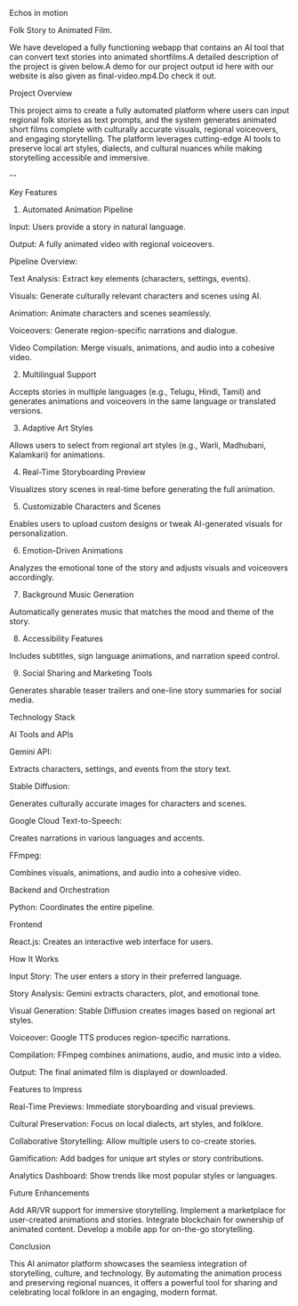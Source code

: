 Echos in motion

Folk Story to Animated Film.

We have developed a fully functioning webapp that contains an AI tool that can convert text stories into animated shortfilms.A detailed description of the project is given below.A demo for our project output id here with our website is also given as final-video.mp4.Do check it out.


Project Overview

This project aims to create a fully automated platform where users can input regional folk stories as text prompts, and the system generates animated short films complete with culturally accurate visuals, regional voiceovers, and engaging storytelling. The platform leverages cutting-edge AI tools to preserve local art styles, dialects, and cultural nuances while making storytelling accessible and immersive.

--

Key Features


1. Automated Animation Pipeline



Input: Users provide a story in natural language.

Output: A fully animated video with regional voiceovers.

Pipeline Overview:


Text Analysis: Extract key elements (characters, settings, events).

Visuals: Generate culturally relevant characters and scenes using AI.

Animation: Animate characters and scenes seamlessly.

Voiceovers: Generate region-specific narrations and dialogue.

Video Compilation: Merge visuals, animations, and audio into a cohesive video.




2. Multilingual Support


Accepts stories in multiple languages (e.g., Telugu, Hindi, Tamil) and generates animations and voiceovers in the same language or translated versions.


3. Adaptive Art Styles


Allows users to select from regional art styles (e.g., Warli, Madhubani, Kalamkari) for animations.


4. Real-Time Storyboarding Preview


Visualizes story scenes in real-time before generating the full animation.


5. Customizable Characters and Scenes


Enables users to upload custom designs or tweak AI-generated visuals for personalization.


6. Emotion-Driven Animations


Analyzes the emotional tone of the story and adjusts visuals and voiceovers accordingly.


7. Background Music Generation


Automatically generates music that matches the mood and theme of the story.


8. Accessibility Features


Includes subtitles, sign language animations, and narration speed control.


9. Social Sharing and Marketing Tools


Generates sharable teaser trailers and one-line story summaries for social media.



Technology Stack


AI Tools and APIs

Gemini API:

Extracts characters, settings, and events from the story text.


Stable Diffusion:

Generates culturally accurate images for characters and scenes.


Google Cloud Text-to-Speech:

Creates narrations in various languages and accents.

FFmpeg:

Combines visuals, animations, and audio into a cohesive video.




Backend and Orchestration

Python: Coordinates the entire pipeline.


Frontend


React.js: Creates an interactive web interface for users.

How It Works



Input Story: The user enters a story in their preferred language.

Story Analysis: Gemini extracts characters, plot, and emotional tone.

Visual Generation: Stable Diffusion creates images based on regional art styles.

Voiceover: Google TTS produces region-specific narrations.

Compilation: FFmpeg combines animations, audio, and music into a video.

Output: The final animated film is displayed or downloaded.



Features to Impress



Real-Time Previews: Immediate storyboarding and visual previews.

Cultural Preservation: Focus on local dialects, art styles, and folklore.

Collaborative Storytelling: Allow multiple users to co-create stories.

Gamification: Add badges for unique art styles or story contributions.

Analytics Dashboard: Show trends like most popular styles or languages.



Future Enhancements


Add AR/VR support for immersive storytelling.
Implement a marketplace for user-created animations and stories.
Integrate blockchain for ownership of animated content.
Develop a mobile app for on-the-go storytelling.



Conclusion

This AI animator platform showcases the seamless integration of storytelling, culture, and technology. By automating the animation process and preserving regional nuances, it offers a powerful tool for sharing and celebrating local folklore in an engaging, modern format.
